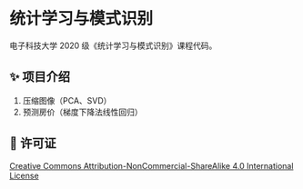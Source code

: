 # 统计学习与模式识别

电子科技大学 2020 级《统计学习与模式识别》课程代码。

## ✨ 项目介绍

1. 压缩图像（PCA、SVD）
2. 预测房价（梯度下降法线性回归）

## 📄 许可证

[Creative Commons Attribution-NonCommercial-ShareAlike 4.0 International License](https://creativecommons.org/licenses/by-nc-sa/4.0/)

